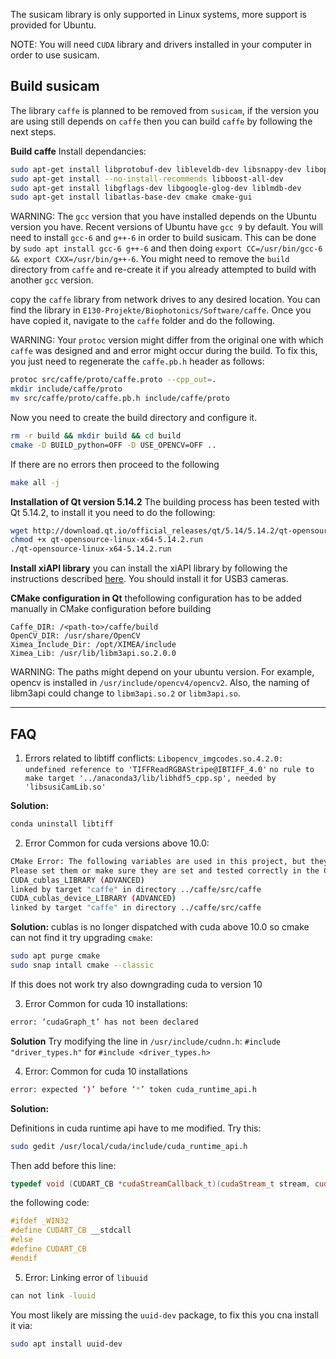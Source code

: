 The susicam library is only supported in Linux systems, more support is provided for Ubuntu.

NOTE: You will need `CUDA` library and drivers installed in your computer in order to use susicam.

## Build susicam

The library `caffe` is planned to be removed from `susicam`, if the version you are using still depends on `caffe` then you can build `caffe` by following the next steps.

**Build caffe**
Install dependancies:
```bash
sudo apt-get install libprotobuf-dev libleveldb-dev libsnappy-dev libopencv-dev libhdf5-serial-dev protobuf-compiler
sudo apt-get install --no-install-recommends libboost-all-dev
sudo apt-get install libgflags-dev libgoogle-glog-dev liblmdb-dev
sudo apt-get install libatlas-base-dev cmake cmake-gui
```

WARNING: The `gcc` version that you have installed depends on the Ubuntu version you have. Recent versions of Ubuntu have `gcc 9` by default. You will need to install `gcc-6` and `g++-6` in order to build susicam. This can be done by `sudo apt install gcc-6 g++-6` and then doing `export CC=/usr/bin/gcc-6 && export CXX=/usr/bin/g++-6`. You might need to remove the `build` directory from `caffe` and re-create it if you already attempted to build with another `gcc` version.

copy the `caffe` library from network drives to any desired location. You can find the library in `E130-Projekte/Biophotonics/Software/caffe`. 
Once you have copied it, navigate to the `caffe` folder and do the following.

WARNING: Your `protoc` version might differ from the original one with which `caffe` was designed and and error might occur during the build.
To fix this, you just need to regenerate the `caffe.pb.h` header as follows:

```bash
protoc src/caffe/proto/caffe.proto --cpp_out=.
mkdir include/caffe/proto
mv src/caffe/proto/caffe.pb.h include/caffe/proto
```

Now you need to create the build directory and configure it. 

```bash
rm -r build && mkdir build && cd build
cmake -D BUILD_python=OFF -D USE_OPENCV=OFF ..
```

If there are no errors then proceed to the following
```bash
make all -j
```

**Installation of Qt version 5.14.2**
The building process has been tested with Qt 5.14.2, to install it you need to do the following:

```bash
wget http://download.qt.io/official_releases/qt/5.14/5.14.2/qt-opensource-linux-x64-5.14.2.run
chmod +x qt-opensource-linux-x64-5.14.2.run 
./qt-opensource-linux-x64-5.14.2.run 
```

**Install xiAPI library**
you can install the xiAPI library by following the instructions described [here](https://www.ximea.com/support/wiki/apis/XIMEA_Linux_Software_Package#Installation). You should install it for USB3 cameras. 

**CMake configuration in Qt**
thefollowing configuration has to be added manually in CMake configuration before building

```
Caffe_DIR: /<path-to>/caffe/build
OpenCV_DIR: /usr/share/OpenCV
Ximea_Include_Dir: /opt/XIMEA/include
Ximea_Lib: /usr/lib/libm3api.so.2.0.0
```
WARNING: The paths might depend on your ubuntu version. For example, opencv is installed in `/usr/include/opencv4/opencv2`. Also, the naming of libm3api could change to `libm3api.so.2` or `libm3api.so`.


---
## FAQ


1. Errors related to libtiff conflicts:
`Libopencv_imgcodes.so.4.2.0: undefined reference to 'TIFFReadRGBAStripe@IBTIFF_4.0'`
`no rule to make target '../anaconda3/lib/libhdf5_cpp.sp', needed by 'libsusiCamLib.so'`


**Solution:**
```bash
conda uninstall libtiff
```

2. Error Common for cuda versions above 10.0:

```bash    
CMake Error: The following variables are used in this project, but they are set to NOTFOUND.
Please set them or make sure they are set and tested correctly in the CMake files:
CUDA_cublas_LIBRARY (ADVANCED)
linked by target "caffe" in directory ../caffe/src/caffe
CUDA_cublas_device_LIBRARY (ADVANCED)
linked by target "caffe" in directory ../caffe/src/caffe
```

**Solution:** 
cublas is no longer dispatched with cuda above 10.0 so cmake can not find it try upgrading `cmake`:
```bash    
sudo apt purge cmake
sudo snap intall cmake --classic
```    
If this does not work try also downgrading cuda to version 10

3. Error Common for cuda 10 installations:
```bash
error: ‘cudaGraph_t’ has not been declared
```
**Solution**
Try modifying the line in `/usr/include/cudnn.h`: `#include "driver_types.h"` for `#include <driver_types.h>`

4. Error: Common for cuda 10 installations
```bash
error: expected ‘)’ before ‘*’ token cuda_runtime_api.h
```
**Solution:**

Definitions in cuda runtime api have to me modified. Try this:
```bash
sudo gedit /usr/local/cuda/include/cuda_runtime_api.h
```
Then add before this line:
```cpp
typedef void (CUDART_CB *cudaStreamCallback_t)(cudaStream_t stream, cudaError_t status, void *userData);
```
the following code:
```cpp
#ifdef _WIN32
#define CUDART_CB __stdcall
#else
#define CUDART_CB
#endif
```

5. Error: Linking error of `libuuid`
```bash
can not link -luuid
```
You most likely are missing the `uuid-dev` package, to fix this you cna install it via:
```bash
sudo apt install uuid-dev
```